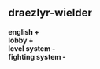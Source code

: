 ## draezlyr-wielder

<b>english +</b><br>
<b>lobby +</b><br>
<b>level system -<b><br>
<b>fighting system -</b><br>
 

